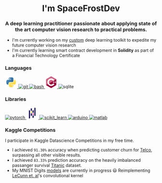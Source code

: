 <h1 align="center">I'm SpaceFrostDev</h1>
<h3 align="center">A deep learning practitioner passionate about applying state of the art computer vision research to practical problems.</h3>

- I'm currently working on my [custom](https://github.com/SpaceFrostDev/custom_deep_learning) deep learning toolkit to expedite my future computer vision research
- I'm currently learning smart contract development in **Solidity** as part of a Financial Technology Certificate

<h3 align="left">Languages</h3>
<p align="left"> <a href="https://www.python.org" target="_blank" rel="noreferrer"> <img src="https://raw.githubusercontent.com/devicons/devicon/master/icons/python/python-original.svg" alt="python" width="40" height="40"/> </a> <a href="https://git-scm.com/" target="_blank" rel="noreferrer"> <img src="https://www.vectorlogo.zone/logos/git-scm/git-scm-icon.svg" alt="git" width="40" height="40"/> </a> <a href="https://www.gnu.org/software/bash/" target="_blank" rel="noreferrer"> <img src="https://www.vectorlogo.zone/logos/gnu_bash/gnu_bash-icon.svg" alt="bash" width="40" height="40"/> </a> <a href="https://www.w3schools.com/cpp/" target="_blank" rel="noreferrer"> <img src="https://raw.githubusercontent.com/devicons/devicon/master/icons/cplusplus/cplusplus-original.svg" alt="cplusplus" width="40" height="40"/> </a> <img src="https://www.vectorlogo.zone/logos/sqlite/sqlite-icon.svg" alt="sqlite" width="40" height="40"/> </a> </p>

<h3 align="left">Libraries</h3>
<p align="left"> <a href="https://pytorch.org/" target="_blank" rel="noreferrer"> <img src="https://www.vectorlogo.zone/logos/pytorch/pytorch-icon.svg" alt="pytorch" width="40" height="40"/> </a> <a href="https://pandas.pydata.org/" target="_blank" rel="noreferrer"> <img src="https://raw.githubusercontent.com/devicons/devicon/2ae2a900d2f041da66e950e4d48052658d850630/icons/pandas/pandas-original.svg" alt="pandas" width="40" height="40"/> </a> <a href="https://scikit-learn.org/" target="_blank" rel="noreferrer"> <img src="https://upload.wikimedia.org/wikipedia/commons/0/05/Scikit_learn_logo_small.svg" alt="scikit_learn" width="40" height="40"/> </a> <a href="https://www.arduino.cc/" target="_blank" rel="noreferrer"> <img src="https://cdn.worldvectorlogo.com/logos/arduino-1.svg" alt="arduino" width="40" height="40"/> </a> <a href="https://www.mathworks.com/" target="_blank" rel="noreferrer"> <img src="https://upload.wikimedia.org/wikipedia/commons/2/21/Matlab_Logo.png" alt="matlab" width="40" height="40"/> </a> </p>

<h3 align="left">Kaggle Competitions</h3>

I participate in Kaggle Datascience Competitions in my free time.
- I achieved `91.30%` accuracy when predicting customer churn for [Telco](https://github.com/SpaceFrostDev/telco_kaggle), surpassing all other visible results.
- I achieved `83.33%` prediction accuracy on the heavily imbalanced passanger survival [Titanic](https://github.com/SpaceFrostDev/titanic_kaggle) dataset. 
- My MNIST Digits [models](https://github.com/SpaceFrostDev/mnist-digits) are currently in progress :smiley: Reimplementing [LeCunn et. al](http://yann.lecun.com/exdb/publis/pdf/lecun-99.pdf)'s convolutional kernel